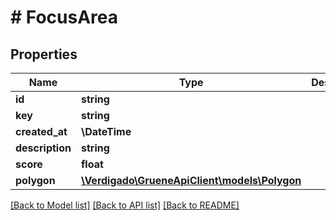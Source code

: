 # # FocusArea

## Properties

Name | Type | Description | Notes
------------ | ------------- | ------------- | -------------
**id** | **string** |  |
**key** | **string** |  |
**created_at** | **\DateTime** |  |
**description** | **string** |  |
**score** | **float** |  |
**polygon** | [**\Verdigado\GrueneApiClient\models\Polygon**](Polygon.md) |  |

[[Back to Model list]](../../README.md#models) [[Back to API list]](../../README.md#endpoints) [[Back to README]](../../README.md)
